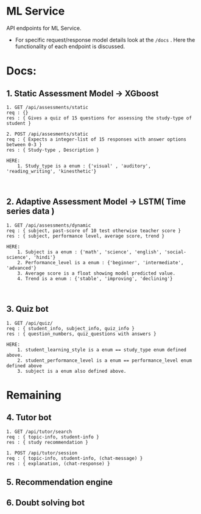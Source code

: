 # ML Service

API endpoints for ML Service.

* For specific request/response model details look at the ```/docs``` . Here the functionality of each endpoint is discussed.

# Docs: 
## 1. Static Assessment Model -> XGboost
    1. GET /api/assessments/static
    req : {}
    res : { Gives a quiz of 15 questions for assessing the study-type of student }

    2. POST /api/assesments/static
    req : { Expects a integer-list of 15 responses with answer options between 0-3 }
    res : { Study-type , Description }

```
HERE:
    1. Study_type is a enum : {'visual' , 'auditory', 'reading_writing', 'kinesthetic'}
```
</br>

## 2. Adaptive Assessment Model -> LSTM( Time series data )
    1. GET /api/assessments/dynamic
    req : { subject, past-score of 10 test otherwise teacher score }
    res : { subject, performance level, average score, trend }

```
HERE: 
    1. Subject is a enum : {'math', 'science', 'english', 'social-science', 'hindi'}
    2. Performance_level is a enum : {'beginner', 'intermediate', 'advanced'}
    3. Average score is a float showing model predicted value.
    4. Trend is a enum : {'stable', 'improving', 'declining'}
```
</br>

## 3. Quiz bot
    1. GET /api/quiz/
    req : { student_info, subject_info, quiz_info }
    res : { question_numbers, quiz_questions with answers }
```
HERE: 
    1. student_learning_style is a enum == study_type enum defined above.
    2. student_performance_level is a enum == performance_level enum defined above
    3. subject is a enum also defined above.
```


# Remaining
## 4. Tutor bot
    1. GET /api/tutor/search
    req : { topic-info, student-info }
    res : { study recommendation }

    1. POST /api/tutor/session
    req : { topic-info, student-info, (chat-message) }
    res : { explanation, (chat-response) }

## 5. Recommendation engine


## 6. Doubt solving bot
